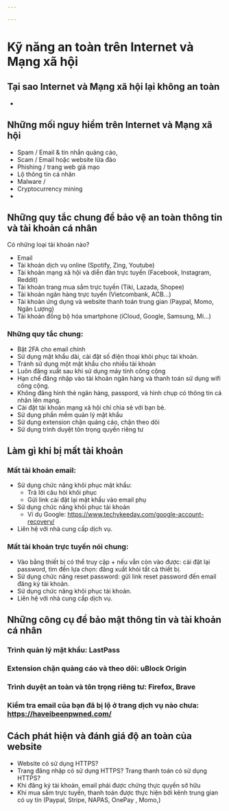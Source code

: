 ```yaml
---

---
```


# Kỹ năng an toàn trên Internet và Mạng xã hội

## Tại sao Internet và Mạng xã hội lại không an toàn

-

## Những mối nguy hiểm trên Internet và Mạng xã hội

- Spam / Email & tin nhắn quảng cáo,
- Scam / Email hoặc website lừa đảo
- Phishing / trang web giả mạo
- Lộ thông tin cá nhân
- Malware /
- Cryptocurrency mining
-

## Những quy tắc chung để bảo vệ an toàn thông tin và tài khoản cá nhân

Có những loại tài khoản nào?

- Email
- Tài khoản dịch vụ online (Spotify, Zing, Youtube)
- Tài khoản mạng xã hội và diễn đàn trực tuyến (Facebook, Instagram, Reddit)
- Tài khoản trang mua sắm trực tuyến (Tiki, Lazada, Shopee)
- Tài khoản ngân hàng trực tuyến (Vietcombank, ACB...)
- Tài khoản ứng dụng và website thanh toán trung gian (Paypal, Momo, Ngân Lượng)
- Tài khoản đồng bộ hóa smartphone (iCloud, Google, Samsung, Mi...)

### Những quy tắc chung:

- Bật 2FA cho email chính
- Sử dụng mật khẩu dài, cài đặt số điện thoại khôi phục tài khoản.
- Tránh sử dụng một mật khẩu cho nhiều tài khoản
- Luôn đăng xuất sau khi sử dụng máy tính công cộng
- Hạn chế đăng nhập vào tài khoản ngân hàng và thanh toán sử dụng wifi công cộng.
- Không đăng hình thẻ ngân hàng, passpord, và hình chụp có thông tin cá nhân lên mạng.
- Cài đặt tài khoản mạng xã hội chỉ chia sẻ với bạn bè.
- Sử dụng phần mềm quản lý mật khẩu
- Sử dụng extension chặn quảng cáo, chặn theo dõi
- Sử dụng trình duyệt tôn trọng quyền riêng tư


## Làm gì khi bị mất tài khoản

### Mất tài khoản email:

- Sử dụng chức năng khôi phục mật khẩu:
    + Trả lời câu hỏi khôi phục
    + Gửi link cài đặt lại mật khẩu vào email phụ
- Sử dụng chức năng khôi phục tài khoản
    + Ví dụ Google: https://www.techykeeday.com/google-account-recovery/
- Liên hệ với nhà cung cấp dịch vụ.

### Mất tài khoản trực tuyến nói chung:

- Vào bằng thiết bị có thể truy cập + nếu vẫn còn vào được: cài đặt lại password, tìm đến lựa chọn: đăng xuất khỏi tất cả thiết bị.
- Sử dụng chức năng reset password: gửi link reset password đến email đăng ký tài khoản.
- Sử dụng chức năng khôi phục tài khoản.
- Liên hệ với nhà cung cấp dịch vụ.


## Những công cụ để bảo mật thông tin và tài khoản cá nhân

### Trình quản lý mật khẩu: LastPass

### Extension chặn quảng cáo và theo dõi: uBlock Origin

### Trình duyệt an toàn và tôn trọng riêng tư: Firefox, Brave

### Kiểm tra email của bạn đã bị lộ ở trang dịch vụ nào chưa: https://haveibeenpwned.com/


## Cách phát hiện và đánh giá độ an toàn của website

- Website có sử dụng HTTPS?
- Trang đăng nhập có sử dụng HTTPS? Trang thanh toán có sử dụng HTTPS?
- Khi đăng ký tài khoản, email phải được chứng thực quyền sở hữu
- Khi mua sắm trực tuyến, thanh toán được thực hiện bởi kênh trung gian có uy tín (Paypal, Stripe, NAPAS, OnePay , Momo,)
